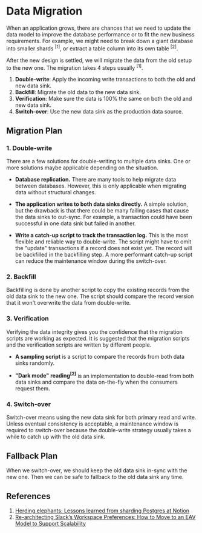 # Data Migration

When an application grows, there are chances that we need to update the data model to improve the database performance
or to fit the new business requirements. For example, we might need to break down a giant database into smaller shards
<sup>[1]</sup>, or extract a table column into its own table <sup>[2]</sup>.

After the new design is settled, we will migrate the data from the old setup to the new one. The migration takes 4 steps
usually <sup>[1]</sup>.

1. **Double-write**: Apply the incoming write transactions to both the old and new data sink.
2. **Backfill**: Migrate the old data to the new data sink.
3. **Verification**: Make sure the data is 100% the same on both the old and new data sink.
4. **Switch-over**: Use the new data sink as the production data source.

## Migration Plan

### 1. Double-write

There are a few solutions for double-writing to multiple data sinks. One or more solutions maybe applicable depending on
the situation.

- **Database replication.** There are many tools to help migrate data between databases. However, this is only
  applicable when migrating data without structural changes.

- **The application writes to both data sinks directly.** A simple solution, but the drawback is that there could be
  many failing cases that cause the data sinks to out-sync. For example, a transaction could have been successful in one
  data sink but failed in another.

- **Write a catch-up script to track the transaction log.** This is the most flexible and reliable way to double-write.
  The script might have to omit the "update" transactions if a record does not exist yet. The record will be backfilled
  in the backfilling step. A more performant catch-up script can reduce the maintenance window during the switch-over.

### 2. Backfill

Backfilling is done by another script to copy the existing records from the old data sink to the new one. The script
should compare the record version that it won't overwrite the data from double-write.

### 3. Verification

Verifying the data integrity gives you the confidence that the migration scripts are working as expected. It is
suggested that the migration scripts and the verification scripts are written by different people.

- **A sampling script** is a script to compare the records from both data sinks randomly.

- **"Dark mode" reading<sup>[2]</sup>** is an implementation to double-read from both data sinks and compare the data
  on-the-fly when the consumers request them.

### 4. Switch-over

Switch-over means using the new data sink for both primary read and write. Unless eventual consistency is acceptable, a
maintenance window is required to switch-over because the double-write strategy usually takes a while to catch up with
the old data sink.

## Fallback Plan

When we switch-over, we should keep the old data sink in-sync with the new one. Then we can be safe to fallback to the
old data sink any time.

## References

1. [Herding elephants: Lessons learned from sharding Postgres at Notion](https://www.notion.so/blog/sharding-postgres-at-notion)
2. [Re-architecting Slack’s Workspace Preferences: How to Move to an EAV Model to Support Scalability](https://slack.engineering/re-architecting-slacks-workspace-preferences-how-to-move-to-an-eav-model-to-support-scalability/)

